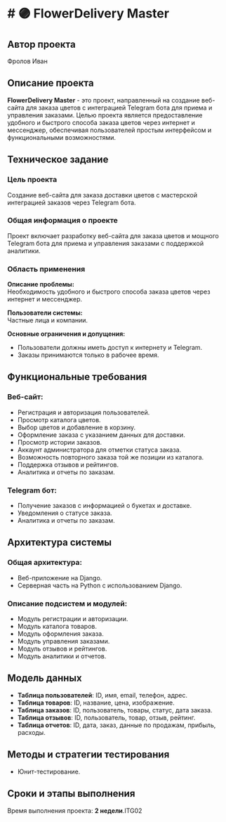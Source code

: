 # # 🟣 FlowerDelivery Master

## Автор проекта
Фролов Иван
## Описание проекта

**FlowerDelivery Master** - это проект, направленный на создание веб-сайта для заказа цветов с интеграцией Telegram бота для приема и управления заказами. Целью проекта является предоставление удобного и быстрого способа заказа цветов через интернет и мессенджер, обеспечивая пользователей простым интерфейсом и функциональными возможностями.

## Техническое задание

### Цель проекта
Создание веб-сайта для заказа доставки цветов с мастерской интеграцией заказов через Telegram бота.

### Общая информация о проекте
Проект включает разработку веб-сайта для заказа цветов и мощного Telegram бота для приема и управления заказами с поддержкой аналитики.

### Область применения
**Описание проблемы:**  
Необходимость удобного и быстрого способа заказа цветов через интернет и мессенджер.

**Пользователи системы:**  
Частные лица и компании.

**Основные ограничения и допущения:**
- Пользователи должны иметь доступ к интернету и Telegram.
- Заказы принимаются только в рабочее время.

## Функциональные требования

### Веб-сайт:
- Регистрация и авторизация пользователей.
- Просмотр каталога цветов.
- Выбор цветов и добавление в корзину.
- Оформление заказа с указанием данных для доставки.
- Просмотр истории заказов.
- Аккаунт администратора для отметки статуса заказа.
- Возможность повторного заказа той же позиции из каталога.
- Поддержка отзывов и рейтингов.
- Аналитика и отчеты по заказам.

### Telegram бот:
- Получение заказов с информацией о букетах и доставке.
- Уведомления о статусе заказа.
- Аналитика и отчеты по заказам.

## Архитектура системы

### Общая архитектура:
- Веб-приложение на Django.
- Серверная часть на Python с использованием Django.

### Описание подсистем и модулей:
- Модуль регистрации и авторизации.
- Модуль каталога товаров.
- Модуль оформления заказа.
- Модуль управления заказами.
- Модуль отзывов и рейтингов.
- Модуль аналитики и отчетов.

## Модель данных

- **Таблица пользователей**: ID, имя, email, телефон, адрес.
- **Таблица товаров**: ID, название, цена, изображение.
- **Таблица заказов**: ID, пользователь, товары, статус, дата заказа.
- **Таблица отзывов**: ID, пользователь, товар, отзыв, рейтинг.
- **Таблица отчетов**: ID, дата, заказ, данные по продажам, прибыль, расходы.

## Методы и стратегии тестирования
- Юнит-тестирование.

## Сроки и этапы выполнения
Время выполнения проекта: **2 недели**.ITG02